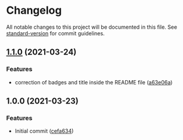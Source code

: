 # Changelog

All notable changes to this project will be documented in this file. See [standard-version](https://github.com/conventional-changelog/standard-version) for commit guidelines.

## [1.1.0](https://github.com/danielcerongrajales/Navigation_drawer/compare/v1.0.0...v1.1.0) (2021-03-24)


### Features

* correction of badges and title inside the  README file ([a63e06a](https://github.com/danielcerongrajales/Navigation_drawer/commit/a63e06ad15c18ae6f0581b0e0ee1d062f3debc98))

## 1.0.0 (2021-03-23)


### Features

* Initial commit ([cefa634](https://github.com/danielcerongrajales/Navigation_drawer/commit/cefa634a489ceaa452575658ea14752c4ecbbcda))
